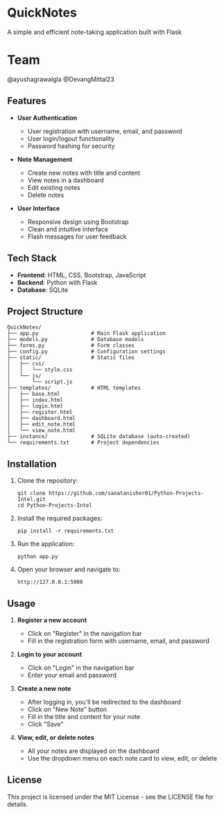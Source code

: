 # QuickNotes

A simple and efficient note-taking application built with Flask

# Team
  @ayushagrawalgla
  @DevangMittal23

## Features

- **User Authentication**
  - User registration with username, email, and password
  - User login/logout functionality
  - Password hashing for security

- **Note Management**
  - Create new notes with title and content
  - View notes in a dashboard
  - Edit existing notes
  - Delete notes

- **User Interface**
  - Responsive design using Bootstrap
  - Clean and intuitive interface
  - Flash messages for user feedback

## Tech Stack

- **Frontend**: HTML, CSS, Bootstrap, JavaScript
- **Backend**: Python with Flask
- **Database**: SQLite

## Project Structure

```
QuickNotes/
├── app.py                 # Main Flask application
├── models.py              # Database models
├── forms.py               # Form classes
├── config.py              # Configuration settings
├── static/                # Static files
│   ├── css/
│   │   └── style.css
│   └── js/
│       └── script.js
├── templates/             # HTML templates
│   ├── base.html
│   ├── index.html
│   ├── login.html
│   ├── register.html
│   ├── dashboard.html
│   ├── edit_note.html
│   └── view_note.html
├── instance/              # SQLite database (auto-created)
└── requirements.txt       # Project dependencies
```

## Installation

1. Clone the repository:
   ```
   git clone https://github.com/sanatanisher01/Python-Projects-Intel.git
   cd Python-Projects-Intel
   ```

2. Install the required packages:
   ```
   pip install -r requirements.txt
   ```

3. Run the application:
   ```
   python app.py
   ```

4. Open your browser and navigate to:
   ```
   http://127.0.0.1:5000
   ```

## Usage

1. **Register a new account**
   - Click on "Register" in the navigation bar
   - Fill in the registration form with username, email, and password

2. **Login to your account**
   - Click on "Login" in the navigation bar
   - Enter your email and password

3. **Create a new note**
   - After logging in, you'll be redirected to the dashboard
   - Click on "New Note" button
   - Fill in the title and content for your note
   - Click "Save"

4. **View, edit, or delete notes**
   - All your notes are displayed on the dashboard
   - Use the dropdown menu on each note card to view, edit, or delete

## License

This project is licensed under the MIT License - see the LICENSE file for details.
